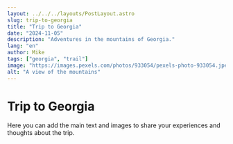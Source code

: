 ```yaml
---
layout: ../../../layouts/PostLayout.astro
slug: trip-to-georgia
title: "Trip to Georgia"
date: "2024-11-05"
description: "Adventures in the mountains of Georgia."
lang: "en"
author: Mike
tags: ["georgia", "trail"]
image: "https://images.pexels.com/photos/933054/pexels-photo-933054.jpeg?auto=compress&cs=tinysrgb&w=1260&h=750&dpr=2"
alt: "A view of the mountains"
---
```


# Trip to Georgia
Here you can add the main text and images to share your experiences and thoughts about the trip.
